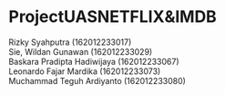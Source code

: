 # ProjectUASNETFLIX&IMDB<br />
Rizky Syahputra (162012233017)<br />
Sie, Wildan Gunawan (162012233029)<br />
Baskara Pradipta Hadiwijaya (162012233067)<br />
Leonardo Fajar Mardika (162012233073)<br />
Muchammad Teguh Ardiyanto (162012233080)

